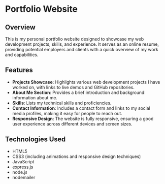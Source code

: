 # Portfolio Website

## Overview

This is my personal portfolio website designed to showcase my web development projects, skills, and experience. It serves as an online resume, providing potential employers and clients with a quick overview of my work and capabilities.

## Features

- **Projects Showcase**: Highlights various web development projects I have worked on, with links to live demos and GitHub repositories.
- **About Me Section**: Provides a brief introduction and background information about me.
- **Skills**: Lists my technical skills and proficiencies.
- **Contact Information**: Includes a contact form and links to my social media profiles, making it easy for people to reach out.
- **Responsive Design**: The website is fully responsive, ensuring a good user experience across different devices and screen sizes.

## Technologies Used

- HTML5
- CSS3 (including animations and responsive design techniques)
- JavaScript
- express.js
- node.js
- nodemailer